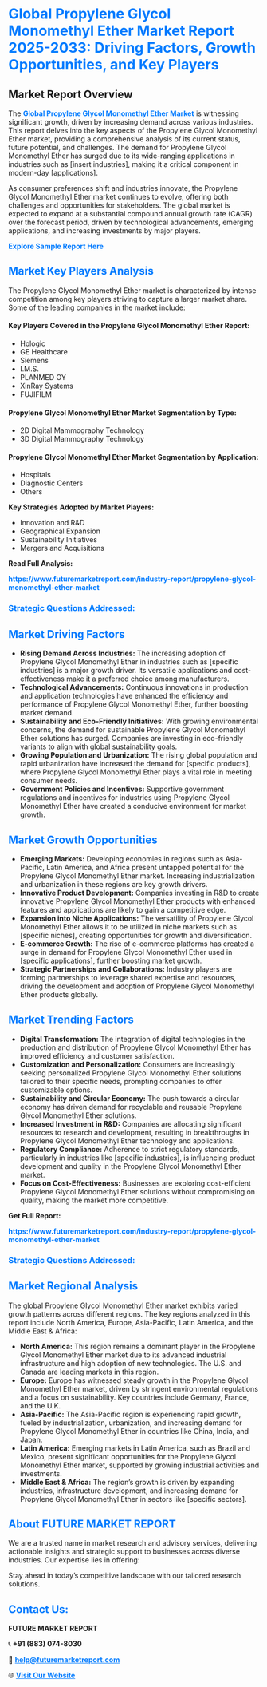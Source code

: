 <h1 style="color: #007BFF;">Global Propylene Glycol Monomethyl Ether Market Report 2025-2033: Driving Factors, Growth Opportunities, and Key Players</h1>

<section id="overview">
<h2>Market Report Overview</h2>
<p>The <a href="https://www.futuremarketreport.com/industry-report/propylene-glycol-monomethyl-ether-market" style="color: #007BFF; text-decoration: none;"><strong>Global Propylene Glycol Monomethyl Ether Market</strong></a> is witnessing significant growth, driven by increasing demand across various industries. This report delves into the key aspects of the Propylene Glycol Monomethyl Ether market, providing a comprehensive analysis of its current status, future potential, and challenges. The demand for Propylene Glycol Monomethyl Ether has surged due to its wide-ranging applications in industries such as [insert industries], making it a critical component in modern-day [applications].</p>
<p>As consumer preferences shift and industries innovate, the Propylene Glycol Monomethyl Ether market continues to evolve, offering both challenges and opportunities for stakeholders. The global market is expected to expand at a substantial compound annual growth rate (CAGR) over the forecast period, driven by technological advancements, emerging applications, and increasing investments by major players.</p>
</section>

<section id="overview">
<p><a href="https://www.futuremarketreport.com/request-sample/reportId=33220" style="color: #007BFF; text-decoration: none;"><strong>Explore Sample Report Here</strong></a></p>
</section>

<section id="key-players">
<h2 style="color: #007BFF;">Market Key Players Analysis</h2>
<p>The Propylene Glycol Monomethyl Ether market is characterized by intense competition among key players striving to capture a larger market share. Some of the leading companies in the market include:</p>
<h4>Key Players Covered in the Propylene Glycol Monomethyl Ether Report:</h4>
<ul><li>Hologic</li><li>GE Healthcare</li><li>Siemens</li><li>I.M.S.</li><li>PLANMED OY</li><li>XinRay Systems</li><li>FUJIFILM</li></ul>
<h4>Propylene Glycol Monomethyl Ether Market Segmentation by Type:</h4>
<ul><li>2D Digital Mammography Technology</li><li>3D Digital Mammography Technology</li></ul>

<h4>Propylene Glycol Monomethyl Ether Market Segmentation by Application:</h4>
<ul><li>Hospitals</li><li>Diagnostic Centers</li><li>Others</li></ul>
<p><strong>Key Strategies Adopted by Market Players:</strong></p>
<ul>
<li>Innovation and R&D</li>
<li>Geographical Expansion</li>
<li>Sustainability Initiatives</li>
<li>Mergers and Acquisitions</li>
</ul>
</section>

<section>
<p><strong>Read Full Analysis: </strong></p><a href="https://www.futuremarketreport.com/industry-report/propylene-glycol-monomethyl-ether-market" style="color: #007BFF; text-decoration: none;"><strong>https://www.futuremarketreport.com/industry-report/propylene-glycol-monomethyl-ether-market</strong></a>
<h3 style="color: #007BFF;">Strategic Questions Addressed:</h3>
</section>

<section id="driving-factors">
<h2 style="color: #007BFF;">Market Driving Factors</h2>
<ul>
<li><strong>Rising Demand Across Industries:</strong> The increasing adoption of Propylene Glycol Monomethyl Ether in industries such as [specific industries] is a major growth driver. Its versatile applications and cost-effectiveness make it a preferred choice among manufacturers.</li>
<li><strong>Technological Advancements:</strong> Continuous innovations in production and application technologies have enhanced the efficiency and performance of Propylene Glycol Monomethyl Ether, further boosting market demand.</li>
<li><strong>Sustainability and Eco-Friendly Initiatives:</strong> With growing environmental concerns, the demand for sustainable Propylene Glycol Monomethyl Ether solutions has surged. Companies are investing in eco-friendly variants to align with global sustainability goals.</li>
<li><strong>Growing Population and Urbanization:</strong> The rising global population and rapid urbanization have increased the demand for [specific products], where Propylene Glycol Monomethyl Ether plays a vital role in meeting consumer needs.</li>
<li><strong>Government Policies and Incentives:</strong> Supportive government regulations and incentives for industries using Propylene Glycol Monomethyl Ether have created a conducive environment for market growth.</li>
</ul>
</section>

<section id="growth-opportunities">
<h2 style="color: #007BFF;">Market Growth Opportunities</h2>
<ul>
<li><strong>Emerging Markets:</strong> Developing economies in regions such as Asia-Pacific, Latin America, and Africa present untapped potential for the Propylene Glycol Monomethyl Ether market. Increasing industrialization and urbanization in these regions are key growth drivers.</li>
<li><strong>Innovative Product Development:</strong> Companies investing in R&D to create innovative Propylene Glycol Monomethyl Ether products with enhanced features and applications are likely to gain a competitive edge.</li>
<li><strong>Expansion into Niche Applications:</strong> The versatility of Propylene Glycol Monomethyl Ether allows it to be utilized in niche markets such as [specific niches], creating opportunities for growth and diversification.</li>
<li><strong>E-commerce Growth:</strong> The rise of e-commerce platforms has created a surge in demand for Propylene Glycol Monomethyl Ether used in [specific applications], further boosting market growth.</li>
<li><strong>Strategic Partnerships and Collaborations:</strong> Industry players are forming partnerships to leverage shared expertise and resources, driving the development and adoption of Propylene Glycol Monomethyl Ether products globally.</li>
</ul>
</section>

<section id="trending-factors">
<h2 style="color: #007BFF;">Market Trending Factors</h2>
<ul>
<li><strong>Digital Transformation:</strong> The integration of digital technologies in the production and distribution of Propylene Glycol Monomethyl Ether has improved efficiency and customer satisfaction.</li>
<li><strong>Customization and Personalization:</strong> Consumers are increasingly seeking personalized Propylene Glycol Monomethyl Ether solutions tailored to their specific needs, prompting companies to offer customizable options.</li>
<li><strong>Sustainability and Circular Economy:</strong> The push towards a circular economy has driven demand for recyclable and reusable Propylene Glycol Monomethyl Ether solutions.</li>
<li><strong>Increased Investment in R&D:</strong> Companies are allocating significant resources to research and development, resulting in breakthroughs in Propylene Glycol Monomethyl Ether technology and applications.</li>
<li><strong>Regulatory Compliance:</strong> Adherence to strict regulatory standards, particularly in industries like [specific industries], is influencing product development and quality in the Propylene Glycol Monomethyl Ether market.</li>
<li><strong>Focus on Cost-Effectiveness:</strong> Businesses are exploring cost-efficient Propylene Glycol Monomethyl Ether solutions without compromising on quality, making the market more competitive.</li>
</ul>
</section>

<section>
<p><strong>Get Full Report: </strong></p><a href="https://www.futuremarketreport.com/industry-report/propylene-glycol-monomethyl-ether-market" style="color: #007BFF; text-decoration: none;"><strong>https://www.futuremarketreport.com/industry-report/propylene-glycol-monomethyl-ether-market</strong></a>
<h3 style="color: #007BFF;">Strategic Questions Addressed:</h3>
</section>


<section id="regional-analysis">
<h2 style="color: #007BFF;">Market Regional Analysis</h2>
<p>The global Propylene Glycol Monomethyl Ether market exhibits varied growth patterns across different regions. The key regions analyzed in this report include North America, Europe, Asia-Pacific, Latin America, and the Middle East & Africa:</p>
<ul>
<li><strong>North America:</strong> This region remains a dominant player in the Propylene Glycol Monomethyl Ether market due to its advanced industrial infrastructure and high adoption of new technologies. The U.S. and Canada are leading markets in this region.</li>
<li><strong>Europe:</strong> Europe has witnessed steady growth in the Propylene Glycol Monomethyl Ether market, driven by stringent environmental regulations and a focus on sustainability. Key countries include Germany, France, and the U.K.</li>
<li><strong>Asia-Pacific:</strong> The Asia-Pacific region is experiencing rapid growth, fueled by industrialization, urbanization, and increasing demand for Propylene Glycol Monomethyl Ether in countries like China, India, and Japan.</li>
<li><strong>Latin America:</strong> Emerging markets in Latin America, such as Brazil and Mexico, present significant opportunities for the Propylene Glycol Monomethyl Ether market, supported by growing industrial activities and investments.</li>
<li><strong>Middle East & Africa:</strong> The region’s growth is driven by expanding industries, infrastructure development, and increasing demand for Propylene Glycol Monomethyl Ether in sectors like [specific sectors].</li>
</ul>
</section>

<footer>
<h2 style="color: #007BFF;">About FUTURE MARKET REPORT</h2>
<p>We are a trusted name in market research and advisory services, delivering actionable insights and strategic support to businesses across diverse industries. Our expertise lies in offering:</p>

<p>Stay ahead in today’s competitive landscape with our tailored research solutions.</p>

<h2 style="color: #007BFF;">Contact Us:</h2>
<p><strong>FUTURE MARKET REPORT</strong></p>
<p>📞 <strong>+91 (883) 074-8030</strong></p>
<p>📧 <strong><a href="mailto:help@futuremarketreport.com" style="color: #007BFF;">help@futuremarketreport.com</a></strong></p>
<p>🌐 <strong><a href="https://www.futuremarketreport.com/" style="color: #007BFF;">Visit Our Website</a></strong></p>
</footer>
